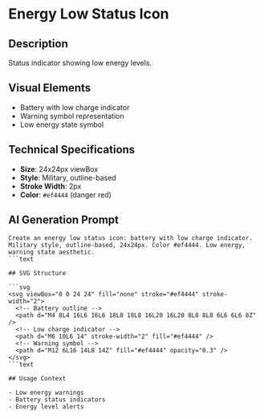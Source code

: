 # Energy Low Status Icon

## Description

Status indicator showing low energy levels.

## Visual Elements

- Battery with low charge indicator
- Warning symbol representation
- Low energy state symbol

## Technical Specifications

- **Size**: 24x24px viewBox
- **Style**: Military, outline-based
- **Stroke Width**: 2px
- **Color**: `#ef4444` (danger red)

## AI Generation Prompt

````text
Create an energy low status icon: battery with low charge indicator. Military style, outline-based, 24x24px. Color #ef4444. Low energy, warning state aesthetic.
```text

## SVG Structure

```svg
<svg viewBox="0 0 24 24" fill="none" stroke="#ef4444" stroke-width="2">
  <!-- Battery outline -->
  <path d="M4 8L4 16L6 16L6 18L8 18L8 16L20 16L20 8L8 8L8 6L6 6L6 8Z" />
  <!-- Low charge indicator -->
  <path d="M6 10L6 14" stroke-width="2" fill="#ef4444" />
  <!-- Warning symbol -->
  <path d="M12 6L16 14L8 14Z" fill="#ef4444" opacity="0.3" />
</svg>
```text

## Usage Context

- Low energy warnings
- Battery status indicators
- Energy level alerts
````
